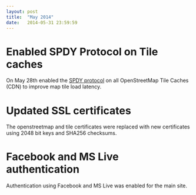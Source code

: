 ```yaml
---
layout: post
title:  "May 2014"
date:   2014-05-31 23:59:59
---
```


# Enabled SPDY Protocol on Tile caches

On May 28th enabled the [SPDY protocol](http://en.wikipedia.org/wiki/SPDY) on all OpenStreetMap Tile Caches (CDN) to improve map tile load latency.

# Updated SSL certificates

The openstreetmap and tile certificates were replaced with new certificates using 2048 bit keys and SHA256 checksums.

# Facebook and MS Live authentication

Authentication using Facebook and MS Live was enabled for the main site.
